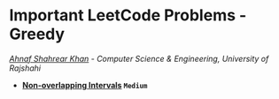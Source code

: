 # Important LeetCode Problems - Greedy
*[Ahnaf Shahrear Khan](https://github.com/ahnafshahrear) - Computer Science & Engineering, University of Rajshahi*

- **[Non-overlapping Intervals](https://leetcode.com/problems/non-overlapping-intervals/description/) `Medium`**
